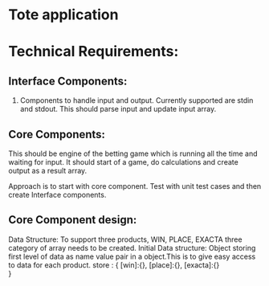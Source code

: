 # Tote application

# Technical Requirements:
## Interface Components:
1. Components to handle input and output. Currently supported are stdin and stdout. This should parse input and update input array.
## Core Components:
This should be  engine of the betting game which is running all the time and waiting for input. It should start of a game, do calculations and create output as a result array.

Approach is to start with core component. Test with unit test cases and then create Interface components.

## Core Component design:
Data Structure: To support three products, WIN, PLACE, EXACTA three category of array needs to be created.
Initial Data structure: Object storing first level of data as name value pair in a object.This is to give easy access to data for each product. 
store : {
[win]:{},
[place]:{},
[exacta]:{}  
}


